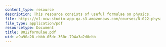 ```yaml
---
content_type: resource
description: This resource consists of useful formulae on physics.
file: https://ol-ocw-studio-app-qa.s3.amazonaws.com/courses/8-022-physics-ii-electricity-and-magnetism-fall-2004/a9a90a28cbbb05dc360c794a3a2d0cbb_8022formulae.pdf
file_type: application/pdf
resourcetype: Document
title: 8022formulae.pdf
uid: a9a90a28-cbbb-05dc-360c-794a3a2d0cbb
---
```

